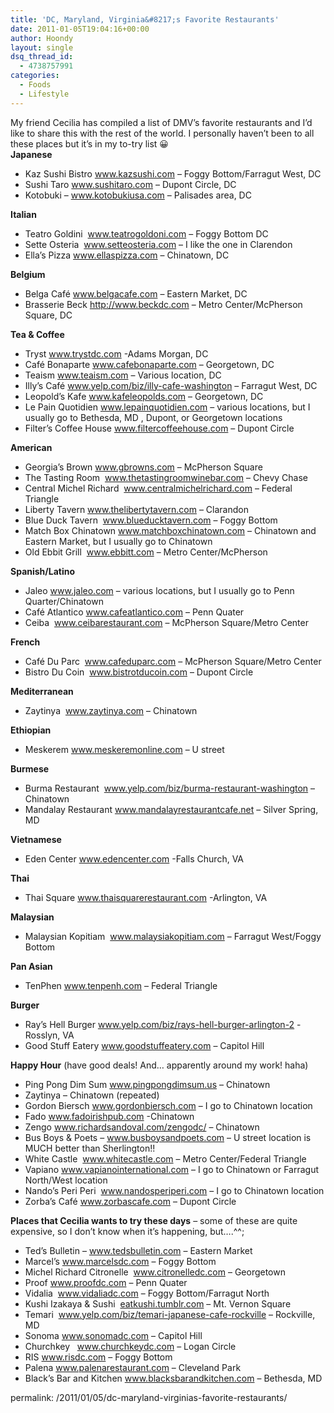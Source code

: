 ```yaml
---
title: 'DC, Maryland, Virginia&#8217;s Favorite Restaurants'
date: 2011-01-05T19:04:16+00:00
author: Hoondy
layout: single
dsq_thread_id:
  - 4738757991
categories:
  - Foods
  - Lifestyle
---
```

<div>
  My friend Cecilia has compiled a list of DMV&#8217;s favorite restaurants and I&#8217;d like to share this with the rest of the world. I personally haven&#8217;t been to all these places but it&#8217;s in my to-try list 😀
</div>



<div>
  <strong>Japanese</strong>
</div>

<div>
  <ul>
    <li>
      Kaz Sushi Bistro <a href="http://www.kazsushi.com/" target="_blank">www.kazsushi.com</a> &#8211; Foggy Bottom/Farragut West, DC
    </li>
    <li>
      Sushi Taro <a href="http://www.sushitaro.com/" target="_blank">www.sushitaro.com</a> &#8211; Dupont Circle, DC
    </li>
    <li>
      Kotobuki &#8211; <a href="http://www.kotobukiusa.com/" target="_blank">www.kotobukiusa.com</a> &#8211; Palisades area, DC
    </li>
  </ul>
  
  <p>
    <strong>Italian</strong>
  </p>
  
  <ul>
    <li>
      Teatro Goldini  <a href="http://www.teatrogoldoni.com/" target="_blank">www.teatrogoldoni.com</a> &#8211; Foggy Bottom DC
    </li>
    <li>
      Sette Osteria  <a href="http://www.setteosteria.com/" target="_blank">www.setteosteria.com</a> – I like the one in Clarendon
    </li>
    <li>
      Ella’s Pizza <a href="http://www.ellaspizza.com/" target="_blank">www.ellaspizza.com</a> – Chinatown, DC
    </li>
  </ul>
  
  <p>
    <strong>Belgium</strong>
  </p>
  
  <ul>
    <li>
      Belga Café <a href="http://www.belgacafe.com/" target="_blank">www.belgacafe.com</a> – Eastern Market, DC
    </li>
    <li>
      Brasserie Beck <a href="http://www.beckdc.com/" target="_blank">http://www.beckdc.com</a> – Metro Center/McPherson Square, DC
    </li>
  </ul>
  
  <p>
    <strong>Tea & Coffee</strong>
  </p>
  
  <ul>
    <li>
      Tryst <a href="http://www.trystdc.com/" target="_blank">www.trystdc.com</a> -Adams Morgan, DC
    </li>
    <li>
      Café Bonaparte <a href="http://www.cafebonaparte.com/" target="_blank">www.cafebonaparte.com</a> &#8211; Georgetown, DC
    </li>
    <li>
      Teaism <a href="http://www.teaism.com/-" target="_blank">www.teaism.com</a> &#8211; Various location, DC
    </li>
    <li>
      Illy’s Café <a href="http://www.yelp.com/biz/illy-cafe-washington" target="_blank">www.yelp.com/biz/illy-cafe-washington</a> &#8211; Farragut West, DC
    </li>
    <li>
      Leopold’s Kafe <a href="http://www.kafeleopolds.com/" target="_blank">www.kafeleopolds.com</a> &#8211; Georgetown, DC
    </li>
    <li>
      Le Pain Quotidien <a href="http://www.lepainquotidien.com/" target="_blank">www.lepainquotidien.com</a> – various locations, but I usually go to Bethesda, MD , Dupont, or Georgetown locations
    </li>
    <li>
      Filter’s Coffee House <a href="http://www.filtercoffeehouse.com/" target="_blank">www.filtercoffeehouse.com</a> &#8211; Dupont Circle
    </li>
  </ul>
  
  <p>
    <strong>American</strong>
  </p>
  
  <ul>
    <li>
      Georgia’s Brown <a href="http://www.gbrowns.com/" target="_blank">www.gbrowns.com</a> &#8211; McPherson Square
    </li>
    <li>
      The Tasting Room  <a href="http://www.thetastingroomwinebar.com/" target="_blank">www.thetastingroomwinebar.com</a> &#8211; Chevy Chase
    </li>
    <li>
      Central Michel Richard  <a href="http://www.centralmichelrichard.com/" target="_blank">www.centralmichelrichard.com</a> &#8211; Federal Triangle
    </li>
    <li>
      Liberty Tavern <a href="http://www.thelibertytavern.com/" target="_blank">www.thelibertytavern.com</a> &#8211; Clarandon
    </li>
    <li>
      Blue Duck Tavern  <a href="http://www.blueducktavern.com/" target="_blank">www.blueducktavern.com</a> – Foggy Bottom
    </li>
    <li>
      Match Box Chinatown <a href="http://www.matchboxchinatown.com/" target="_blank">www.matchboxchinatown.com</a> &#8211; Chinatown and Eastern Market, but I usually go to Chinatown
    </li>
    <li>
      Old Ebbit Grill  <a href="http://www.ebbitt.com/" target="_blank">www.ebbitt.com</a> &#8211; Metro Center/McPherson
    </li>
  </ul>
  
  <p>
    <strong>Spanish/Latino</strong>
  </p>
  
  <ul>
    <li>
      Jaleo <a href="http://www.jaleo.com/" target="_blank">www.jaleo.com</a> &#8211; various locations, but I usually go to Penn Quarter/Chinatown
    </li>
    <li>
      Café Atlantico <a href="http://www.cafeatlantico.com/" target="_blank">www.cafeatlantico.com</a> &#8211; Penn Quater
    </li>
    <li>
      Ceiba  <a href="http://www.ceibarestaurant.com/" target="_blank">www.ceibarestaurant.com</a> &#8211; McPherson Square/Metro Center
    </li>
  </ul>
  
  <p>
    <strong>French</strong>
  </p>
  
  <ul>
    <li>
      Café Du Parc  <a href="http://www.cafeduparc.com/" target="_blank">www.cafeduparc.com</a> &#8211; McPherson Square/Metro Center
    </li>
    <li>
      Bistro Du Coin  <a href="http://www.bistrotducoin.com/" target="_blank">www.bistrotducoin.com</a> &#8211; Dupont Circle
    </li>
  </ul>
  
  <p>
    <strong>Mediterranean</strong>
  </p>
  
  <ul>
    <li>
      Zaytinya  <a href="http://www.zaytinya.com/" target="_blank">www.zaytinya.com</a> &#8211; Chinatown
    </li>
  </ul>
  
  <p>
    <strong>Ethiopian</strong>
  </p>
  
  <ul>
    <li>
      Meskerem <a href="http://www.meskeremonline.com/" target="_blank">www.meskeremonline.com</a> &#8211; U street
    </li>
  </ul>
  
  <p>
    <strong>Burmese</strong>
  </p>
  
  <ul>
    <li>
      Burma Restaurant  <a href="http://www.yelp.com/biz/burma-restaurant-washington" target="_blank">www.yelp.com/biz/burma-restaurant-washington</a> &#8211; Chinatown
    </li>
    <li>
      Mandalay Restaurant <a href="http://www.mandalayrestaurantcafe.net/" target="_blank">www.mandalayrestaurantcafe.net</a> &#8211; Silver Spring, MD
    </li>
  </ul>
  
  <p>
    <strong>Vietnamese</strong>
  </p>
  
  <ul>
    <li>
      Eden Center <a href="http://www.edencenter.com/" target="_blank">www.edencenter.com</a> -Falls Church, VA
    </li>
  </ul>
  
  <p>
    <strong>Thai</strong>
  </p>
  
  <ul>
    <li>
      Thai Square <a href="http://www.thaisquarerestaurant.com/" target="_blank">www.thaisquarerestaurant.com</a> -Arlington, VA
    </li>
  </ul>
  
  <p>
    <strong>Malaysian</strong>
  </p>
  
  <ul>
    <li>
      Malaysian Kopitiam  <a href="http://www.malaysiakopitiam.com/" target="_blank">www.malaysiakopitiam.com</a> &#8211; Farragut West/Foggy Bottom
    </li>
  </ul>
  
  <p>
    <strong>Pan Asian</strong>
  </p>
  
  <ul>
    <li>
      TenPhen <a href="http://www.tenpenh.com/" target="_blank">www.tenpenh.com</a> &#8211; Federal Triangle
    </li>
  </ul>
  
  <p>
    <strong>Burger</strong>
  </p>
  
  <ul>
    <li>
      Ray’s Hell Burger <a href="http://www.yelp.com/biz/rays-hell-burger-arlington-2" target="_blank">www.yelp.com/biz/rays-hell-burger-arlington-2</a> -Rosslyn, VA
    </li>
    <li>
      Good Stuff Eatery <a href="http://www.goodstuffeatery.com/" target="_blank">www.goodstuffeatery.com</a> &#8211; Capitol Hill
    </li>
  </ul>
  
  <p>
    <strong>Happy Hour</strong> (have good deals! And&#8230; apparently around my work! haha)
  </p>
  
  <ul>
    <li>
      Ping Pong Dim Sum <a href="http://www.pingpongdimsum.us/" target="_blank">www.pingpongdimsum.us</a> &#8211; Chinatown
    </li>
    <li>
      Zaytinya – Chinatown (repeated)
    </li>
    <li>
      Gordon Biersch <a href="http://www.gordonbiersch.com/" target="_blank">www.gordonbiersch.com</a> &#8211; I go to Chinatown location
    </li>
    <li>
      Fado <a href="http://www.fadoirishpub.com/" target="_blank">www.fadoirishpub.com</a> -Chinatown
    </li>
    <li>
      Zengo <a href="http://www.richardsandoval.com/zengodc/" target="_blank">www.richardsandoval.com/zengodc/</a> &#8211; Chinatown
    </li>
    <li>
      Bus Boys & Poets &#8211; <a href="http://www.busboysandpoets.com/" target="_blank">www.busboysandpoets.com</a> &#8211; U street location is MUCH better than Sherlington!!
    </li>
    <li>
      White Castle  <a href="http://www.whitecastle.com/" target="_blank">www.whitecastle.com</a> – Metro Center/Federal Triangle
    </li>
    <li>
      Vapiano <a href="http://www.vapianointernational.com/" target="_blank">www.vapianointernational.com</a> &#8211; I go to Chinatown or Farragut North/West location
    </li>
    <li>
      Nando’s Peri Peri  <a href="http://www.nandosperiperi.com/" target="_blank">www.nandosperiperi.com</a> &#8211; I go to Chinatown location
    </li>
    <li>
      Zorba’s Café <a href="http://www.zorbascafe.com/" target="_blank">www.zorbascafe.com</a> – Dupont Circle
    </li>
  </ul>
  
  <p>
    <strong>Places that Cecilia wants to try these days</strong> – some of these are quite expensive, so I don’t know when it’s happening, but&#8230;.^^;
  </p>
  
  <ul>
    <li>
      Ted’s Bulletin &#8211; <a href="http://tedsbulletin.com/" target="_blank">www.tedsbulletin.com</a> &#8211; Eastern Market
    </li>
    <li>
      Marcel’s <a href="http://www.marcelsdc.com/" target="_blank">www.marcelsdc.com</a> &#8211; Foggy Bottom
    </li>
    <li>
      Michel Richard Citronelle  <a href="http://www.citronelledc.com/" target="_blank">www.citronelledc.com</a> &#8211; Georgetown
    </li>
    <li>
      Proof <a href="http://www.proofdc.com/" target="_blank">www.proofdc.com</a> &#8211; Penn Quater
    </li>
    <li>
      Vidalia  <a href="http://www.vidaliadc.com/" target="_blank">www.vidaliadc.com</a> &#8211; Foggy Bottom/Farragut North
    </li>
    <li>
      Kushi Izakaya & Sushi  <a href="http://eatkushi.tumblr.com/" target="_blank">eatkushi.tumblr.com</a> &#8211; Mt. Vernon Square
    </li>
    <li>
      Temari  <a href="http://www.yelp.com/biz/temari-japanese-cafe-rockville-" target="_blank">www.yelp.com/biz/temari-japanese-cafe-rockville</a> &#8211; Rockville,  MD
    </li>
    <li>
      Sonoma <a href="http://www.sonomadc.com/" target="_blank">www.sonomadc.com</a> &#8211; Capitol Hill
    </li>
    <li>
      Churchkey   <a href="http://www.churchkeydc.com/" target="_blank">www.churchkeydc.com</a> – Logan Circle
    </li>
    <li>
      RIS <a href="http://www.risdc.com/" target="_blank">www.risdc.com</a> &#8211; Foggy Bottom
    </li>
    <li>
      Palena <a href="http://www.palenarestaurant.com/index.html" target="_blank">www.palenarestaurant.com</a> &#8211; Cleveland Park
    </li>
    <li>
      Black’s Bar and Kitchen <a href="http://www.blacksbarandkitchen.com/" target="_blank">www.blacksbarandkitchen.com</a> &#8211; Bethesda, MD
    </li>
  </ul>
</div>

<div>
  <strong> </strong>
</div>

permalink: /2011/01/05/dc-maryland-virginias-favorite-restaurants/